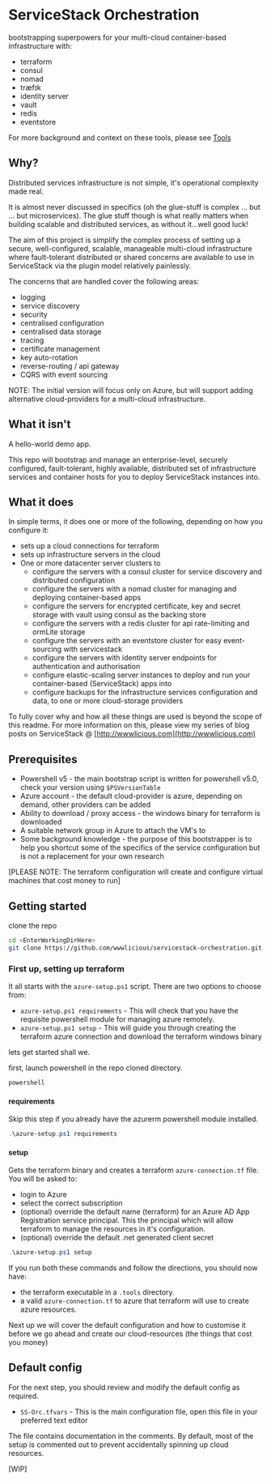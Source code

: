 # ServiceStack Orchestration

bootstrapping superpowers for your multi-cloud container-based infrastructure with:

* terraform
* consul
* nomad
* træfɪk
* identity server
* vault
* redis
* eventstore

For more background and context on these tools, please see [Tools](.docs/tools.md)

## Why?

Distributed services infrastructure is not simple, it's operational complexity made real.

It is almost never discussed in specifics (oh the glue-stuff is complex ... but ... but microservices).
The glue stuff though is what really matters when building scalable and distributed services, as without it...well good luck!

The aim of this project is simplify the complex process of setting up a secure, well-configured, scalable, manageable multi-cloud infrastructure where fault-tolerant distributed or shared concerns are available to use in ServiceStack via the plugin model relatively painlessly.

The concerns that are handled cover the following areas:

* logging
* service discovery
* security
* centralised configuration
* centralised data storage
* tracing
* certificate management
* key auto-rotation
* reverse-routing / api gateway
* CQRS with event sourcing

NOTE: The initial version will focus only on Azure, but will support adding alternative cloud-providers for a multi-cloud infrastructure.

## What it isn't

A hello-world demo app.

This repo will bootstrap and manage an enterprise-level, securely configured, fault-tolerant, highly available, distributed set of infrastructure services
and container hosts for you to deploy ServiceStack instances into.

## What it does

In simple terms, it does one or more of the following, depending on how you configure it:

* sets up a cloud connections for terraform
* sets up infrastructure servers in the cloud
* One or more datacenter server clusters to
  * configure the servers with a consul cluster for service discovery and distributed configuration
  * configure the servers with a nomad cluster for managing and deploying container-based apps
  * configure the servers for encrypted certificate, key and secret storage with vault using consul as the backing store
  * configure the servers with a redis cluster for api rate-limiting and ormLite storage
  * configure the servers with an eventstore cluster for easy event-sourcing with servicestack
  * configure the servers with identity server endpoints for authentication and authorisation
  * configure elastic-scaling server instances to deploy and run your container-based (ServiceStack) apps into
  * configure backups for the infrastructure services configuration and data, to one or more cloud-storage providers

To fully cover why and how all these things are used is beyond the scope of this readme. For more information on this, please
view my series of blog posts on ServiceStack @ [http://wwwlicious.com](http://wwwlicious.com)

## Prerequisites

* Powershell v5 - the main bootstrap script is written for powershell v5.0, check your version using `$PSVersionTable`
* Azure account - the default cloud-provider is azure, depending on demand, other providers can be added
* Ability to download / proxy access - the windows binary for terraform is downloaded
* A suitable network group in Azure to attach the VM's to
* Some background knowledge - the purpose of this bootstrapper is to help you shortcut some of the specifics of the service configuration but is not a replacement for your own research

[PLEASE NOTE: The terraform configuration will create and configure virtual machines that cost money to run]

## Getting started

clone the repo

```bash
cd <EnterWorkingDirHere>
git clone https://github.com/wwwlicious/servicestack-orchestration.git
```

### First up, setting up terraform

It all starts with the `azure-setup.ps1` script. There are two options to choose from:

* `azure-setup.ps1 requirements` - This will check that you have the requisite powershell module for managing azure remotely.
* `azure-setup.ps1 setup` - This will guide you through creating the terraform azure connection and download the terraform windows binary

lets get started shall we.

first, launch powershell in the repo cloned directory.

```bash
powershell
```

#### requirements

Skip this step if you already have the azurerm powershell module installed.

```powershell
.\azure-setup.ps1 requirements
```

#### setup

Gets the terraform binary and creates a terraform `azure-connection.tf` file.
You will be asked to:

* login to Azure
* select the correct subscription
* (optional) override the default name (terraform) for an Azure AD App Registration service principal. This the principal which will allow terraform to manage the resources in it's configuration.
* (optional) override the default .net generated client secret

```powershell
.\azure-setup.ps1 setup
```

If you run both these commands and follow the directions, you should now have:

* the terraform executable in a `.tools` directory.
* a valid `azure-connection.tf` to azure that terraform will use to create azure resources.

Next up we will cover the default configuration and how to customise it
before we go ahead and create our cloud-resources (the things that cost you money)

## Default config

For the next step, you should review and modify the default config as required.

* `SS-Orc.tfvars` - This is the main configuration file, open this file in your preferred text editor

The file contains documentation in the comments. By default, most of the setup is commented out to prevent
accidentally spinning up cloud resources.

[WIP]